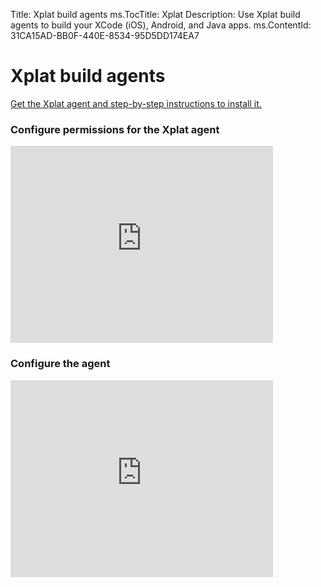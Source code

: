 Title: Xplat build agents
ms.TocTitle: Xplat
Description: Use Xplat build agents to build your XCode (iOS), Android, and Java apps.
ms.ContentId: 31CA15AD-BB0F-440E-8534-95D5DD174EA7

# Xplat build agents

[Get the Xplat agent and step-by-step instructions to install it.](https://www.npmjs.org/package/vsoagent-installer)

### Configure permissions for the Xplat agent

<iframe width="420" height="315" src="https://www.youtube.com/embed/VgRpl67nOKU" frameborder="0" allowfullscreen="true"></iframe>

### Configure the agent

<iframe width="420" height="315" src="https://www.youtube.com/embed/xhQowaVW2Hg" frameborder="0" allowfullscreen="true"></iframe>

